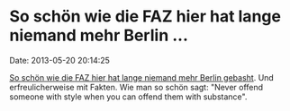 So schön wie die FAZ hier hat lange niemand mehr Berlin \...
============================================================

Date: 2013-05-20 20:14:25

[So schön wie die FAZ hier hat lange niemand mehr Berlin
gebasht](http://www.faz.net/-gqz-75miz). Und erfreulicherweise mit
Fakten. Wie man so schön sagt: \"Never offend someone with style when
you can offend them with substance\".
